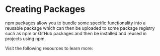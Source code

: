 # Creating Packages

npm packages allow you to bundle some specific functionality into a reusable package which can then be uploaded to some package registry such as npm or GitHub packages and then be installed and reused in projects using npm.

Visit the following resources to learn more: